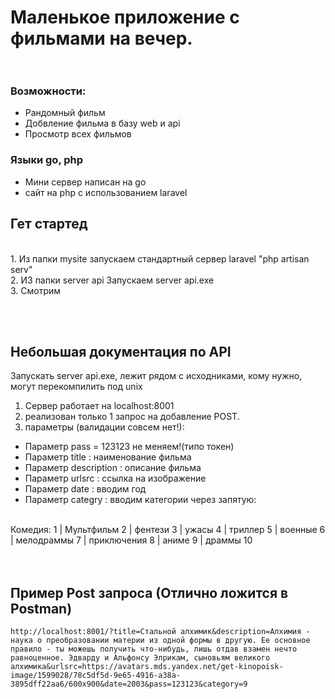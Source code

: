 # Маленькое приложение с фильмами на вечер. <br> <br>

### Возможности: 
<ul>
    <li>Рандомный фильм</li>
    <li>Добвление фильма в базу web и api</li>
    <li>Просмотр всех фильмов</li>
</ul>

### Языки go, php
<ul>
    <li>Мини сервер написан на go</li>
    <li>сайт на php с использованием laravel</li>
</ul>


## Гет стартед
 <br>
1. Из папки mysite запускаем стандартный сервер laravel "php artisan serv" <br>
2. ИЗ папки server api Запускаем server api.exe  <br>
3. Смотрим <br>


 <br><br>
## Небольшая документация по API 

Запускать server api.exe, лежит рядом с исходниками, кому нужно, могут перекомпилить под unix <br>

1. Сервер работает на localhost:8001 <br>
2. реализован только 1 запрос на добавление POST. <br>
3. параметры (валидации совсем нет!): <br>
- Параметр pass = 123123 не меняем!(типо токен) <br>
- Параметр title : наименование фильма <br>
- Параметр description : описание фильма <br>
- Параметр urlsrc : ссылка на изображение <br>
- Параметр date : вводим год <br>
- Параметр categry : вводим категории через запятую: 
<br>
Комедия: 1 |
Мультфильм 2 |
фентези 3 |
ужасы 4 |
триллер 5 |
военные 6 |
мелодраммы 7 |
приключения 8 |
аниме 9 |
драммы 10

<br>
<br>
<br>

## Пример Post запроса (Отлично ложится в Postman)
```
http://localhost:8001/?title=Стальной алхимик&description=Алхимия - наука о преобразовании материи из одной формы в другую. Ее основное правило - ты можешь получить что-нибудь, лишь отдав взамен нечто равноценное. Эдварду и Альфонсу Элрикам, сыновьям великого алхимика&urlsrc=https://avatars.mds.yandex.net/get-kinopoisk-image/1599028/78c5df5d-9e65-4916-a38a-3895dff22aa6/600x900&date=2003&pass=123123&category=9
```
